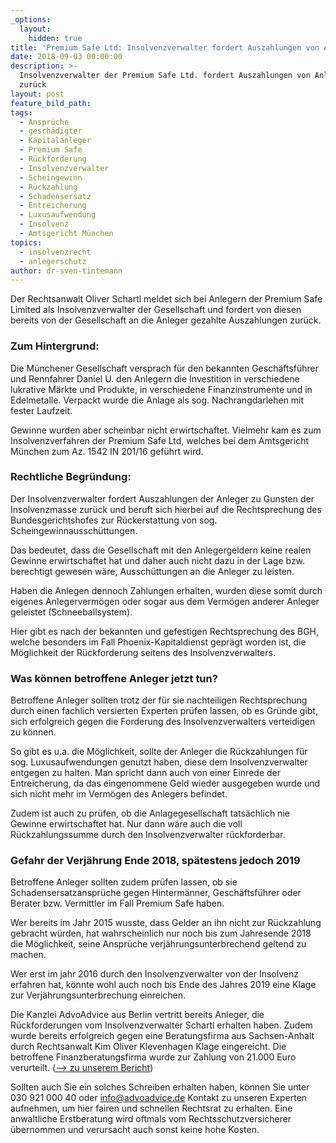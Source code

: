 ```yaml
---
_options:
  layout:
    hidden: true
title: 'Premium Safe Ltd: Insolvenzverwalter fordert Auszahlungen von Anlegern zurück'
date: 2018-09-03 00:00:00
description: >-
  Insolvenzverwalter der Premium Safe Ltd. fordert Auszahlungen von Anlegern
  zurück
layout: post
feature_bild_path:
tags:
  - Ansprüche
  - geschädigter
  - Kapitalanleger
  - Premium Safe
  - Rückforderung
  - Insolvenzverwalter
  - Scheingewinn
  - Rückzahlung
  - Schadensersatz
  - Entreicherung
  - Luxusaufwendung
  - Insolvenz
  - Amtsgericht München
topics:
  - insolvenzrecht
  - anlegerschutz
author: dr-sven-tintemann
---
```


Der Rechtsanwalt Oliver Schartl meldet sich bei Anlegern der Premium Safe Limited als Insolvenzverwalter der Gesellschaft und fordert von diesen bereits von der Gesellschaft an die Anleger gezahlte Auszahlungen zur&uuml;ck.

### Zum Hintergrund:

Die M&uuml;nchener Gesellschaft versprach f&uuml;r den bekannten Gesch&auml;ftsf&uuml;hrer und Rennfahrer Daniel U. den Anlegern die Investition in verschiedene lukrative M&auml;rkte und Produkte, in verschiedene Finanzinstrumente und in Edelmetalle. Verpackt wurde die Anlage als sog. Nachrangdarlehen mit fester Laufzeit.

Gewinne wurden aber scheinbar nicht erwirtschaftet. Vielmehr kam es zum Insolvenzverfahren der Premium Safe Ltd, welches bei dem Amtsgericht M&uuml;nchen zum Az. 1542 IN 201/16 gef&uuml;hrt wird.

### Rechtliche Begr&uuml;ndung:

Der Insolvenzverwalter fordert Auszahlungen der Anleger zu Gunsten der Insolvenzmasse zur&uuml;ck und beruft sich hierbei auf die Rechtsprechung des Bundesgerichtshofes zur R&uuml;ckerstattung von sog. Scheingewinnaussch&uuml;ttungen.

Das bedeutet, dass die Gesellschaft mit den Anlegergeldern keine realen Gewinne erwirtschaftet hat und daher auch nicht dazu in der Lage bzw. berechtigt gewesen w&auml;re, Aussch&uuml;ttungen an die Anleger zu leisten.

Haben die Anlegen dennoch Zahlungen erhalten, wurden diese somit durch eigenes Anlegerverm&ouml;gen oder sogar aus dem Verm&ouml;gen anderer Anleger geleistet (Schneeballsystem).

Hier gibt es nach der bekannten und gefestigen Rechtsprechung des BGH, welche besonders im Fall Phoenix-Kapitaldienst gepr&auml;gt worden ist, die M&ouml;glichkeit der R&uuml;ckforderung seitens des Insolvenzverwalters.

### Was k&ouml;nnen betroffene Anleger jetzt tun?

Betroffene Anleger sollten trotz der f&uuml;r sie nachteiligen Rechtsprechung durch einen fachlich versierten Experten pr&uuml;fen lassen, ob es Gr&uuml;nde gibt, sich erfolgreich gegen die Forderung des Insolvenzverwalters verteidigen zu k&ouml;nnen.

So gibt es u.a. die M&ouml;glichkeit, sollte der Anleger die R&uuml;ckzahlungen f&uuml;r sog. Luxusaufwendungen genutzt haben, diese dem Insolvenzverwalter entgegen zu halten. Man spricht dann auch von einer Einrede der Entreicherung, da das eingenommene Geld wieder ausgegeben wurde und sich nicht mehr im Verm&ouml;gen des Anlegers befindet.

Zudem ist auch zu pr&uuml;fen, ob die Anlagegesellschaft tats&auml;chlich nie Gewinne erwirtschaftet hat. Nur dann w&auml;re auch die voll R&uuml;ckzahlungssumme durch den Insolvenzverwalter r&uuml;ckforderbar.

### Gefahr der Verj&auml;hrung Ende 2018, sp&auml;testens jedoch 2019

Betroffene Anleger sollten zudem pr&uuml;fen lassen, ob sie Schadensersatzanspr&uuml;che gegen Hinterm&auml;nner, Gesch&auml;ftsf&uuml;hrer oder Berater bzw. Vermittler im Fall Premium Safe haben.

Wer bereits im Jahr 2015 wusste, dass Gelder an ihn nicht zur R&uuml;ckzahlung gebracht w&uuml;rden, hat wahrscheinlich nur noch bis zum Jahresende 2018 die M&ouml;glichkeit, seine Anspr&uuml;che verj&auml;hrungsunterbrechend geltend zu machen.

Wer erst im jahr 2016 durch den Insolvenzverwalter von der Insolvenz erfahren hat, k&ouml;nnte wohl auch noch bis Ende des Jahres 2019 eine Klage zur Verj&auml;hrungsunterbrechung einreichen.

Die Kanzlei AdvoAdvice aus Berlin vertritt bereits Anleger, die R&uuml;ckforderungen vom Insolvenzverwalter Schartl erhalten haben. Zudem wurde bereits erfolgreich gegen eine Beratungsfirma aus Sachsen-Anhalt durch Rechtsanwalt Kim Oliver Klevenhagen Klage eingereicht. Die betroffene Finanzberatungsfirma wurde zur Zahlung von 21.000 Euro verurteilt. ([–&gt; zu unserem Bericht](/blog/landgericht-magdeburg-verurteilt-premium-safe-vermittler-zum-schadensersatz/))

Sollten auch Sie ein solches Schreiben erhalten haben, k&ouml;nnen Sie unter 030 921 000 40 oder info@advoadvice.de Kontakt zu unseren Experten aufnehmen, um hier fairen und schnellen Rechtsrat zu erhalten. Eine anwaltliche Erstberatung wird oftmals vom Rechtsschutzversicherer &uuml;bernommen und verursacht auch sonst keine hohe Kosten.